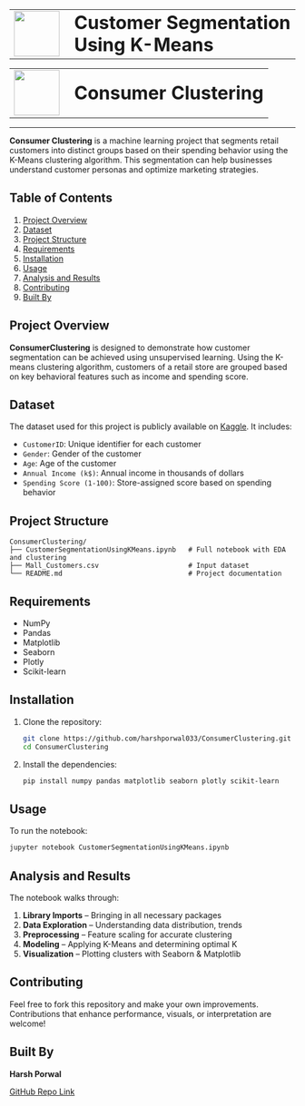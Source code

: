 <table>
  <tr>
    <td><img src="https://github.com/harshjuly12/Customer-Segmentation-Using-KMeans/assets/112745312/031eec24-9af7-4a8e-8519-168965eacfea" width="80" style="margin-right: 10;"></td>
    <td><h1 style="margin: 0;">Customer Segmentation Using K-Means</h1></td>
  </tr>
</table>

<table>
  <tr>
    <td><img src="https://github.com/harshjuly12/Customer-Segmentation-Using-KMeans/assets/112745312/031eec24-9af7-4a8e-8519-168965eacfea" width="80" style="margin-right: 10;"></td>
    <td><h1 style="margin: 0;">Consumer Clustering</h1></td>
  </tr>
</table>

---

**Consumer Clustering** is a machine learning project that segments retail customers into distinct groups based on their spending behavior using the K-Means clustering algorithm. This segmentation can help businesses understand customer personas and optimize marketing strategies.

## Table of Contents

1. [Project Overview](#project-overview)
2. [Dataset](#dataset)
3. [Project Structure](#project-structure)
4. [Requirements](#requirements)
5. [Installation](#installation)
6. [Usage](#usage)
7. [Analysis and Results](#analysis-and-results)
8. [Contributing](#contributing)
9. [Built By](#built-by)

## Project Overview

**ConsumerClustering** is designed to demonstrate how customer segmentation can be achieved using unsupervised learning. Using the K-means clustering algorithm, customers of a retail store are grouped based on key behavioral features such as income and spending score.

## Dataset

The dataset used for this project is publicly available on [Kaggle](https://www.kaggle.com/datasets/vjchoudhary7/customer-segmentation-tutorial-in-python). It includes:

* `CustomerID`: Unique identifier for each customer
* `Gender`: Gender of the customer
* `Age`: Age of the customer
* `Annual Income (k$)`: Annual income in thousands of dollars
* `Spending Score (1-100)`: Store-assigned score based on spending behavior

## Project Structure

```
ConsumerClustering/
├── CustomerSegmentationUsingKMeans.ipynb   # Full notebook with EDA and clustering
├── Mall_Customers.csv                      # Input dataset
└── README.md                               # Project documentation
```

## Requirements

* NumPy
* Pandas
* Matplotlib
* Seaborn
* Plotly
* Scikit-learn

## Installation

1. Clone the repository:

   ```bash
   git clone https://github.com/harshporwal033/ConsumerClustering.git
   cd ConsumerClustering
   ```

2. Install the dependencies:

   ```bash
   pip install numpy pandas matplotlib seaborn plotly scikit-learn
   ```

## Usage

To run the notebook:

```bash
jupyter notebook CustomerSegmentationUsingKMeans.ipynb
```

## Analysis and Results

The notebook walks through:

1. **Library Imports** – Bringing in all necessary packages
2. **Data Exploration** – Understanding data distribution, trends
3. **Preprocessing** – Feature scaling for accurate clustering
4. **Modeling** – Applying K-Means and determining optimal K
5. **Visualization** – Plotting clusters with Seaborn & Matplotlib

## Contributing

Feel free to fork this repository and make your own improvements. Contributions that enhance performance, visuals, or interpretation are welcome!

## Built By

**Harsh Porwal**

[GitHub Repo Link](https://github.com/harshporwal033/ConsumerClustering)




